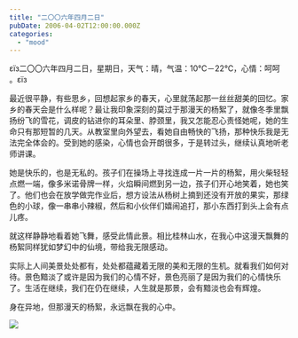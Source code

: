 ```yaml
---
title: "二〇〇六年四月二日"
pubDate: 2006-04-02T12:00:00.000Z
categories: 
  - "mood"
---
```


εїз二〇〇六年四月二日，星期日，天气：晴，气温：10℃－22℃，心情：呵呵 。εїз

最近很平静，有些思乡，回想起家乡的春天，心里就荡起那一丝丝甜美的回忆。家乡的春天会是什么样呢？最让我印象深刻的莫过于那漫天的杨絮了，就像冬季里飘扬纷飞的雪花，调皮的钻进你的耳朵里、脖颈里，我又怎能忍心责怪她呢，她的生命只有那短暂的几天。从教室里向外望去，看她自由畅快的飞扬，那种快乐我是无法完全体会的。受到她的感染，心情也会开朗很多，于是转过头，继续认真地听老师讲课。

她是快乐的，也是无私的。孩子们在操场上寻找连成一片一片的杨絮，用火柴轻轻点燃一端，像多米诺骨牌一样，火焰瞬间燃到另一边，孩子们开心地笑着，她也笑了。他们也会在放学做完作业后，想方设法从杨树上摘到还没有开放的果实，那绿色的小球，像一串串小辣椒，然后和小伙伴们嬉闹追打，那小东西打到头上会有点儿疼。

就这样静静地看着她飞舞，感受此情此景。相比桂林山水，在我心中这漫天飘舞的杨絮同样犹如梦幻中的仙境，带给我无限感动。

实际上人间美景处处都有，处处都蕴藏着无限的美和无限的生机。就看我们如何对待。景色黯淡了或许是因为我们的心情不好，景色亮丽了是因为我们的心情快乐了。生活在继续，我们在仍在继续，人生就是那景，会有黯淡也会有辉煌。

身在异地，但那漫天的杨絮，永远飘在我的心中。

![](http://tk.files.storage.msn.com/x1pxOYwqu4SjF5Qg1gUIBUpErE3PO_qgMk_BhxbtR_RFx5gBf57PrAGvub0bkKaRgkwcJAKnzJ9BptCmw1gQut1xHcStXesHaIIDy-G86njkJAu5EkBYZkXYHJAuKKgveaJFovbs40Bge-_0d1HnoEGt6YO2QTJQswU)
